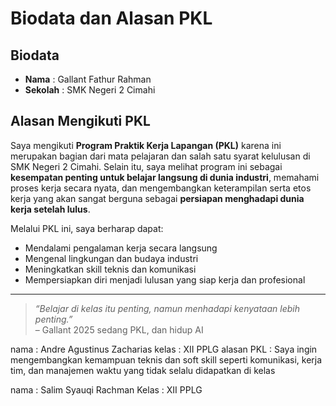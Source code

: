 #  Biodata dan Alasan PKL

##  Biodata

- **Nama**  : Gallant Fathur Rahman  
- **Sekolah** : SMK Negeri 2 Cimahi  

##  Alasan Mengikuti PKL

Saya mengikuti **Program Praktik Kerja Lapangan (PKL)** karena ini merupakan bagian dari mata pelajaran dan salah satu syarat kelulusan di SMK Negeri 2 Cimahi. Selain itu, saya melihat program ini sebagai **kesempatan penting untuk belajar langsung di dunia industri**, memahami proses kerja secara nyata, dan mengembangkan keterampilan serta etos kerja yang akan sangat berguna sebagai **persiapan menghadapi dunia kerja setelah lulus**.

Melalui PKL ini, saya berharap dapat:
- Mendalami pengalaman kerja secara langsung  
- Mengenal lingkungan dan budaya industri  
- Meningkatkan skill teknis dan komunikasi  
- Mempersiapkan diri menjadi lulusan yang siap kerja dan profesional

---

> *“Belajar di kelas itu penting, namun menhadapi kenyataan lebih penting.”*  
> – Gallant 2025 sedang PKL, dan hidup AI 

nama : Andre Agustinus Zacharias
kelas : XII PPLG 
alasan PKL :
Saya ingin mengembangkan kemampuan teknis dan soft skill seperti komunikasi,
kerja tim, dan manajemen waktu yang tidak selalu didapatkan di kelas

nama : Salim Syauqi Rachman
Kelas : XII PPLG
